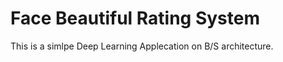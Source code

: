 # Face Beautiful Rating System
This is a simlpe Deep Learning Applecation on B/S architecture.<p>
  
